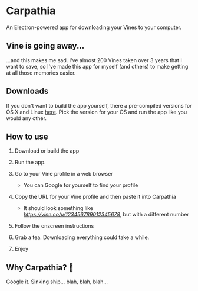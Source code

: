 # Carpathia
An Electron-powered app for downloading your Vines to your computer.

## Vine is going away...
...and this makes me sad. I've almost 200 Vines taken over 3 years that I want to save, so I've made this app for myself (and others) to make getting at all those memories easier.

## Downloads
If you don't want to build the app yourself, there a pre-compiled versions for OS X and Linux [here](https://github.com/seanmtracey/Carpathia/releases/). Pick the version for your OS and run the app like you would any other.

## How to use
1. Download or build the app
2. Run the app.
3. Go to your Vine profile in a web browser
	* You can Google for yourself to find your profile
4. Copy the URL for your Vine profile and then paste it into Carpathia
	* It should look something like _https://vine.co/u/123456789012345678_, but with a different number

5. Follow the onscreen instructions
6. Grab a tea. Downloading everything could take a while.
7. Enjoy

## Why Carpathia? 🚢
Google it. Sinking ship... blah, blah, blah...
